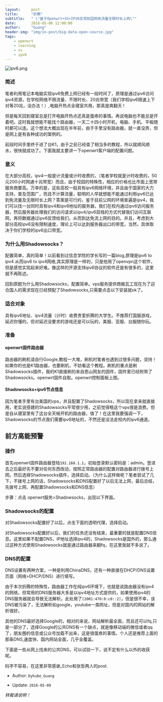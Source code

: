```yaml
---
layout:     post
title:      "折腾"
subtitle:   " \"基于Openwrt+SS+IPV6实现校园网免流量无限时长上网\""
date:       2016-05-06 12:00:00
author:     "Guang"
header-img: "img/in-post/big-data-open-source.jpg"
tags:
    - openwrt
    - learning
    - ss
    - ipv6
---
```


![ipv6.png](/public/ipv6.png "ipv6")

### **简述**
笔者利用笔记本电脑实现ipv6免费上网已经有一段时间了，原理是通过ipv6访问ipv4资源，在学校网络不限流量、不限时长、20兆带宽（我们学校ipv6限速上下对等20兆，没办法！）,电脑开热点全寝室共用，那真是爽翻天 !    

但是每天回到寝室总是打开电脑开热点还真是蛋疼的事情。再说电脑也不能总是开着吧。这时我就想能不能找个路由器，一天二十四小时开机，电脑、手机、平板随时都可以连。这个想法大概出现在半年前，由于手里没有路由器，就一直没弄，但是网上是有各种成功的案例的。  

前段时间手里终于进了台K1，由于之前已经查了相当多的教程，所以就顺风顺水，很快就成功了。下面我就主要讲一下openwrt客户端的配置问题。

### **意义**
在大部分高校，ipv4一般是计流量或计时收费的，（笔者学校就是计时收费的，50元200小时网通十兆带宽）而且，由于校园的特殊性，相应的价格也比市面上宽带服务商要高。万幸的是，这些高校一般具有ipv6网络环境，并且由于国家的大力支持，普及范围广，而且不计算流量，聪明的人早就想能不能通过利用ipv6已达到免流量及无限时长上网？答案是可行的，鉴于目前公网的环境普遍是ipv4，我们可以找一台同时具有ipv4和ipv6地址的服务器，我们在校内通过ipv6访问服务器，然后服务器处理我们的访问请求以ipv4/ipv6双栈的方式代替我们访问互联网，再将数据通过ipv6反馈给我们，从而到达免流上网的目的。并且，考虑到大部分高校ipv6没有限制速度，理论上可以达到服务器出口的带宽，当然，具体取决于你们学校的ipv6出口带宽。

### **为什么用Shadowsocks？**
配置简单，真的简单！以前看到过信息学院的学长写的一篇blog,原理是ipv6 to ipv4 从而ipv6 to ipv4网络,其实原理是一样的，只是他用了openvpn这个软件，但是感觉实现起来好难。像这样的开源支持ipv6协议的软件还是有很多的，这里就不再陈述。

回到原题为什么用Shadowsocks，配置简单。vps服务提供商搬瓦工现在为了迎合国人的需求现在已经预配了Shadowsocks,只需要点击以下安装就ok了。

### **适合对象**
具有ipv6地址、ipv4流量（计时）收费贵爱折腾的大学生。不推荐打国服游戏，延迟你懂的，但对延迟没要求的游戏还是可以玩的，美服、亚服、台服随你玩。

### **准备**

#### **openwrt固件路由器**
路由器的刷机请自行Google,教程一大堆，刷机时笔者也遇到过很多问题，坚持！如果你的也是K1路由器，也要刷机，不妨看这个教程。刷机的重点是刷Shadowsocks插件，我的K1直接刷的来自恩山网友的固件，固件里已经附带了Shadowsocks。openwrt固件自取。openwrt控制面板上图。

#### **Shadowsocks+ipv6节点信息**
因为笔者手里有台美国的vps，并且配置了Shadowsocks，所以现在拿来就直接用，老实说搭建的Shadowsocks平常很少用，之前觉得租这个vps很是浪费。但是自从寝室里有了这台全天候开机的路由器，值了！在这里我要强调一下，Shadowsocks的节点我们需要ipv6地址的，不然还是没法走校内的ipv6通道。

## **前方高能预警**    

### **操作**  

首先openwrt固件路由器登陆`192.168.1.1`，初始登录默认密码是：admin。登进去之后最好先不要对任何东西改动，按照正常路由器的配置对路由器进行拨号上网。然后选择Shadowsocks插件，选择启动。（为什么这样做呢？笔者尝试了几下，不拨号上网的话，Shadowsocks和DNS配置好了以后无法上网，最后总结，先拨号上网、再配置Shadowsocks和DNS信息）      

步骤：点击 openwrt服务>Shadowsocks，出现以下界面。

### **Shadowsocks的配置**
对Shadowsocks配置好了以后，点击下面的透明代理，选择启动。  

对Shadowsocks配置好以后，我们的任务还没有结束，最重要的就是配置DNS信息。这里如果不配置DNS，IP地址选择ipv4的，Shadowsocks是国外的，那么通过这种方式使用Shadowsocks就是通过路由器来翻fq，在这里我就不多说了。

### **DNS的配置**
DNS设置有两种方案，一种是利用ChinaDNS，还有一种直接在DHCP/DNS设置页面（网络>DHCP/DNS）进行填写。  

由于本次折腾的特殊性，路由器工作在纯ipv6环境下，也就是说路由器没有ipv4的网络，但常用的DNS服务器大多是以ipv4地址方式提供的，如果使用ipv4的DNS服务器就会导致无法解析。此处用了``[2001:470:0:c0::2]``，但是很不幸，该DNS被污染了，无法解析如google，youtube一类网址，但是对国内的网站的解析很好。  

其他的DNS最好选择Google的，相对的来说，网站解析最全面，而且还可以fq,只是一部分了，选择Google的公共DNS有一个缺点，就是像移动端的微信或者qq了，朋友圈的信息或公众号加载不出来，这是很蛋疼的事情。个人还是推荐上面的那条DNS,速度快、国内网站全面，几乎全覆盖。  

下面是一些从网上找来的公共DNS，可以试验一下，说不定有什么以外的收获呢。  

码字不容易，在这里非常感谢_Echo和张哲两人的post.  

+ Author: `Dyhube_Guang`

+ Update: `2016-05-09`

*转载请说明！*
